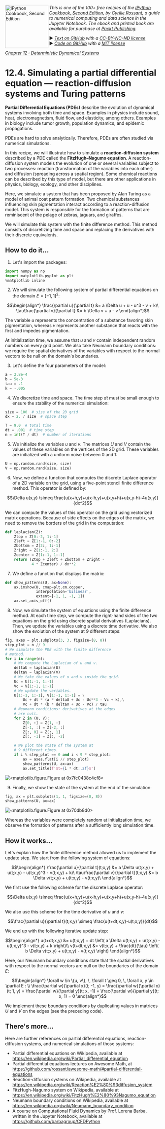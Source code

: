 <a href="https://github.com/ipython-books/cookbook-2nd"><img src="../cover-cookbook-2nd.png" align="left" alt="IPython Cookbook, Second Edition" height="140" /></a> *This is one of the 100+ free recipes of the [IPython Cookbook, Second Edition](https://github.com/ipython-books/cookbook-2nd), by [Cyrille Rossant](http://cyrille.rossant.net), a guide to numerical computing and data science in the Jupyter Notebook. The ebook and printed book are available for purchase at [Packt Publishing](https://www.packtpub.com/big-data-and-business-intelligence/ipython-interactive-computing-and-visualization-cookbook-second-e).*

▶ *[Text on GitHub](https://github.com/ipython-books/cookbook-2nd) with a [CC-BY-NC-ND license](https://creativecommons.org/licenses/by-nc-nd/3.0/us/legalcode)*  
▶ *[Code on GitHub](https://github.com/ipython-books/cookbook-2nd-code) with a [MIT license](https://opensource.org/licenses/MIT)*

[*Chapter 12 : Deterministic Dynamical Systems*](./)

# 12.4. Simulating a partial differential equation — reaction-diffusion systems and Turing patterns

**Partial Differential Equations (PDEs)** describe the evolution of dynamical systems involving both time and space. Examples in physics include sound, heat, electromagnetism, fluid flow, and elasticity, among others. Examples in biology include tumor growth, population dynamics, and epidemic propagations.

PDEs are hard to solve analytically. Therefore, PDEs are often studied via numerical simulations.

In this recipe, we will illustrate how to simulate a **reaction-diffusion system** described by a PDE called the **FitzHugh–Nagumo equation**. A reaction-diffusion system models the evolution of one or several variables subject to two processes: reaction (transformation of the variables into each other) and diffusion (spreading across a spatial region). Some chemical reactions can be described by this type of model, but there are other applications in physics, biology, ecology, and other disciplines.

Here, we simulate a system that has been proposed by Alan Turing as a model of animal coat pattern formation. Two chemical substances influencing skin pigmentation interact according to a reaction-diffusion model. This system is responsible for the formation of patterns that are reminiscent of the pelage of zebras, jaguars, and giraffes.

We will simulate this system with the finite difference method. This method consists of discretizing time and space and replacing the derivatives with their discrete equivalents.

## How to do it...

1. Let's import the packages:

```python
import numpy as np
import matplotlib.pyplot as plt
%matplotlib inline
```

2. We will simulate the following system of partial differential equations on the domain $E=[-1,1]^2$:

$$\begin{align*}
\frac{\partial u}{\partial t} &= a \Delta u + u - u^3 - v + k\\
\tau\frac{\partial v}{\partial t} &= b \Delta v + u - v
\end{align*}$$

The variable $u$ represents the concentration of a substance favoring skin pigmentation, whereas $v$ represents another substance that reacts with the first and impedes pigmentation.

At initialization time, we assume that $u$ and $v$ contain independent random numbers on every grid point. We also take Neumann boundary conditions: we require the spatial derivatives of the variables with respect to the normal vectors to be null on the domain's boundaries.

3. Let's define the four parameters of the model:

```python
a = 2.8e-4
b = 5e-3
tau = .1
k = -.005
```

4. We discretize time and space. The time step *dt* must be small enough to ensure the stability of the numerical simulation:

```python
size = 100  # size of the 2D grid
dx = 2. / size  # space step
```

```python
T = 9.0  # total time
dt = .001  # time step
n = int(T / dt)  # number of iterations
```

5. We initialize the variables $u$ and $v$. The matrices $U$ and $V$ contain the values of these variables on the vertices of the 2D grid. These variables are initialized with a uniform noise between 0 and 1:

```python
U = np.random.rand(size, size)
V = np.random.rand(size, size)
```

6. Now, we define a function that computes the discrete Laplace operator of a 2D variable on the grid, using a five-point stencil finite difference method. This operator is defined by:

$$\Delta u(x,y) \simeq \frac{u(x+h,y)+u(x-h,y)+u(x,y+h)+u(x,y-h)-4u(x,y)}{dx^2}$$

We can compute the values of this operator on the grid using vectorized matrix operations. Because of side effects on the edges of the matrix, we need to remove the borders of the grid in the computation:

```python
def laplacian(Z):
    Ztop = Z[0:-2, 1:-1]
    Zleft = Z[1:-1, 0:-2]
    Zbottom = Z[2:, 1:-1]
    Zright = Z[1:-1, 2:]
    Zcenter = Z[1:-1, 1:-1]
    return (Ztop + Zleft + Zbottom + Zright -
            4 * Zcenter) / dx**2
```

7. We define a function that displays the matrix:

```python
def show_patterns(U, ax=None):
    ax.imshow(U, cmap=plt.cm.copper,
              interpolation='bilinear',
              extent=[-1, 1, -1, 1])
    ax.set_axis_off()
```

8. Now, we simulate the system of equations using the finite difference method. At each time step, we compute the right-hand sides of the two equations on the grid using discrete spatial derivatives (Laplacians). Then, we update the variables using a discrete time derivative. We also show the evolution of the system at 9 different steps:

```python
fig, axes = plt.subplots(3, 3, figsize=(8, 8))
step_plot = n // 9
# We simulate the PDE with the finite difference
# method.
for i in range(n):
    # We compute the Laplacian of u and v.
    deltaU = laplacian(U)
    deltaV = laplacian(V)
    # We take the values of u and v inside the grid.
    Uc = U[1:-1, 1:-1]
    Vc = V[1:-1, 1:-1]
    # We update the variables.
    U[1:-1, 1:-1], V[1:-1, 1:-1] = \
        Uc + dt * (a * deltaU + Uc - Uc**3 - Vc + k),\
        Vc + dt * (b * deltaV + Uc - Vc) / tau
    # Neumann conditions: derivatives at the edges
    # are null.
    for Z in (U, V):
        Z[0, :] = Z[1, :]
        Z[-1, :] = Z[-2, :]
        Z[:, 0] = Z[:, 1]
        Z[:, -1] = Z[:, -2]

    # We plot the state of the system at
    # 9 different times.
    if i % step_plot == 0 and i < 9 * step_plot:
        ax = axes.flat[i // step_plot]
        show_patterns(U, ax=ax)
        ax.set_title(f'$t={i * dt:.2f}$')
```

![<matplotlib.figure.Figure at 0x7fc0438c4cf8>](04_turing_files/04_turing_27_0.png)

9. Finally, we show the state of the system at the end of the simulation:

```python
fig, ax = plt.subplots(1, 1, figsize=(8, 8))
show_patterns(U, ax=ax)
```

![<matplotlib.figure.Figure at 0x70db8d0>](04_turing_files/04_turing_29_0.png)

Whereas the variables were completely random at initialization time, we observe the formation of patterns after a sufficiently long simulation time.

## How it works...

Let's explain how the finite difference method allowed us to implement the update step. We start from the following system of equations:

$$\begin{align*}
\frac{\partial u}{\partial t}(t;x,y) &= a \Delta u(t;x,y) + u(t;x,y) - u(t;x,y)^3 - v(t;x,y) + k\\
\tau\frac{\partial v}{\partial t}(t;x,y) &= b \Delta v(t;x,y) + u(t;x,y) - v(t;x,y)\
\end{align*}$$

We first use the following scheme for the discrete Laplace operator:

$$\Delta u(x,y) \simeq \frac{u(x+h,y)+u(x-h,y)+u(x,y+h)+u(x,y-h)-4u(x,y)}{dx^2}$$

We also use this scheme for the time derivative of $u$ and $v$:

$$\frac{\partial u}{\partial t}(t;x,y) \simeq \frac{u(t+dt;x,y)-u(t;x,y)}{dt}$$

We end up with the following iterative update step:

$$\begin{align*}
u(t+dt;x,y) &= u(t;x,y) + dt \left( a \Delta u(t;x,y) + u(t;x,y) - u(t;x,y)^3 - v(t;x,y) + k \right)\\
v(t+dt;x,y) &= v(t;x,y) + \frac{dt}{\tau} \left( b \Delta v(t;x,y) + u(t;x,y) - v(t;x,y) \right)
\end{align*}$$

Here, our Neumann boundary conditions state that the spatial derivatives with respect to the normal vectors are null on the boundaries of the domain $E$:

$$\begin{align*}
\forall w \in \{u, v\}, \, \forall t \geq 0, \, \forall x, y \in \partial E : \\
\frac{\partial w}{\partial x}(t; -1, y) = \frac{\partial w}{\partial x}(t; 1, y) = \frac{\partial w}{\partial y}(t; x, -1) = \frac{\partial w}{\partial y}(t; x, 1) = 0
\end{align*}$$

We implement these boundary conditions by duplicating values in matrices $U$ and $V$ on the edges (see the preceding code).

## There's more...

Here are further references on partial differential equations, reaction-diffusion systems, and numerical simulations of those systems:

* Partial differential equations on Wikipedia, available at https://en.wikipedia.org/wiki/Partial_differential_equation
* Partial differential equations lectures on Awesome Math, at https://github.com/rossant/awesome-math/#partial-differential-equations
* Reaction-diffusion systems on Wikipedia, available at https://en.wikipedia.org/wiki/Reaction%E2%80%93diffusion_system
* FitzHugh-Nagumo system on Wikipedia, available at https://en.wikipedia.org/wiki/FitzHugh%E2%80%93Nagumo_equation
* Neumann boundary conditions on Wikipedia, available at https://en.wikipedia.org/wiki/Neumann_boundary_condition
* A course on Computational Fluid Dynamics by Prof. Lorena Barba, written in the Jupyter Notebook, available at https://github.com/barbagroup/CFDPython
